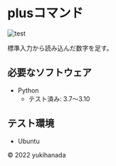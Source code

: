 # plusコマンド
![test](https://github.com/yukihanada/robosys2022/actions/workflows/test.yml/badge.svg)

標準入力から読み込んだ数字を足す。

## 必要なソフトウェア
* Python
  * テスト済み: 3.7～3.10

## テスト環境
* Ubuntu

© 2022 yukihanada
